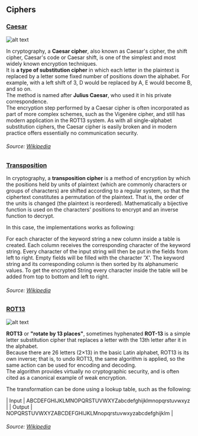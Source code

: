 ## Ciphers

### [Caesar](./caesar.rs)
![alt text][caesar]

In cryptography, a **Caesar cipher**, also known as Caesar's cipher, the shift cipher, Caesar's code or Caesar shift, is one of the simplest and most widely known encryption techniques.<br>
It is **a type of substitution cipher** in which each letter in the plaintext is replaced by a letter some fixed number of positions down the alphabet. For example, with a left shift of 3, D would be replaced by A, E would become B, and so on. <br>
The method is named after **Julius Caesar**, who used it in his private correspondence.<br>
The encryption step performed by a Caesar cipher is often incorporated as part of more complex schemes, such as the Vigenère cipher, and still has modern application in the ROT13 system. As with all single-alphabet substitution ciphers, the Caesar cipher is easily broken and in modern practice offers essentially no communication security.

###### Source: [Wikipedia](https://en.wikipedia.org/wiki/Caesar_cipher)

### [Transposition](./transposition.rs)
In cryptography, a **transposition cipher** is a method of encryption by which the positions held by units of plaintext (which are commonly characters or groups of characters) are shifted according to a regular system, so that the ciphertext constitutes a permutation of the plaintext. 
That is, the order of the units is changed (the plaintext is reordered). 
Mathematically a bijective function is used on the characters' positions to encrypt and an inverse function to decrypt. 

In this case, the implementations works as following:

For each character of the keyword string a new column inside a table is created. 
Each column receives the corresponding character of the keyword string.
Every character of the input string will then be put in the fields from left to right. 
Empty fields will be filled with the character 'X'.
The keyword string and its corresponding column is then sorted by its alphanumeric values. 
To get the encrypted String every character inside the table will be added from
top to bottom and left to right.

###### Source: [Wikipedia](https://en.wikipedia.org/wiki/Transposition_cipher)

### [ROT13](./rot13.rs)
![alt text][rot13]

**ROT13** or **"rotate by 13 places"**, sometimes hyphenated **ROT-13** is a simple letter substitution cipher that replaces a letter with the 13th letter after it in the alphabet.<br>
Because there are 26 letters (2×13) in the basic Latin alphabet, ROT13 is its own inverse; that is, to undo ROT13, the same algorithm is applied, so the same action can be used for encoding and decoding.<br>
The algorithm provides virtually no cryptographic security, and is often cited as a canonical example of weak encryption.

The transformation can be done using a lookup table, such as the following:

| Input  | ABCDEFGHIJKLMNOPQRSTUVWXYZabcdefghijklmnopqrstuvwxyz |
| Output | NOPQRSTUVWXYZABCDEFGHIJKLMnopqrstuvwxyzabcdefghijklm |

###### Source: [Wikipedia](https://en.wikipedia.org/wiki/ROT13)

[caesar]: https://upload.wikimedia.org/wikipedia/commons/4/4a/Caesar_cipher_left_shift_of_3.svg
[rot13]: https://upload.wikimedia.org/wikipedia/commons/3/33/ROT13_table_with_example.svg
